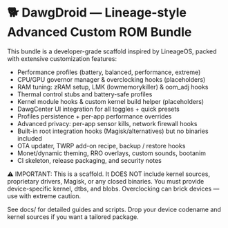 # 🐕 DawgDroid — Lineage-style Advanced Custom ROM Bundle

This bundle is a developer-grade scaffold inspired by LineageOS, packed with extensive customization features:
- Performance profiles (battery, balanced, performance, extreme)
- CPU/GPU governor manager & overclocking hooks (placeholders)
- RAM tuning: zRAM setup, LMK (lowmemorykiller) & oom_adj hooks
- Thermal control stubs and battery-safe profiles
- Kernel module hooks & custom kernel build helper (placeholders)
- DawgCenter UI integration for all toggles + quick presets
- Profiles persistence + per-app performance overrides
- Advanced privacy: per-app sensor kills, network firewall hooks
- Built-in root integration hooks (Magisk/alternatives) but no binaries included
- OTA updater, TWRP add-on recipe, backup / restore hooks
- Monet/dynamic theming, RRO overlays, custom sounds, bootanim
- CI skeleton, release packaging, and security notes

⚠️ IMPORTANT: This is a scaffold. It DOES NOT include kernel sources, proprietary drivers, Magisk, or any closed binaries.
You must provide device-specific kernel, dtbs, and blobs. Overclocking can brick devices — use with extreme caution.

See docs/ for detailed guides and scripts. Drop your device codename and kernel sources if you want a tailored package.
